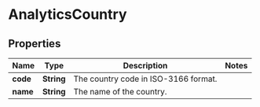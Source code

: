 

# AnalyticsCountry


## Properties

| Name | Type | Description | Notes |
|------------ | ------------- | ------------- | -------------|
|**code** | **String** | The country code in ISO-3166 format. |  |
|**name** | **String** | The name of the country. |  |




